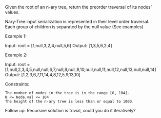 Given the root of an n-ary tree, return the preorder traversal of its nodes' values.

Nary-Tree input serialization is represented in their level order traversal. Each group of children is separated by the null value (See examples)

 

Example 1:

Input: root = [1,null,3,2,4,null,5,6]
Output: [1,3,5,6,2,4]

Example 2:

Input: root = [1,null,2,3,4,5,null,null,6,7,null,8,null,9,10,null,null,11,null,12,null,13,null,null,14]
Output: [1,2,3,6,7,11,14,4,8,12,5,9,13,10]

 

Constraints:

    The number of nodes in the tree is in the range [0, 104].
    0 <= Node.val <= 104
    The height of the n-ary tree is less than or equal to 1000.

 

Follow up: Recursive solution is trivial, could you do it iteratively?
